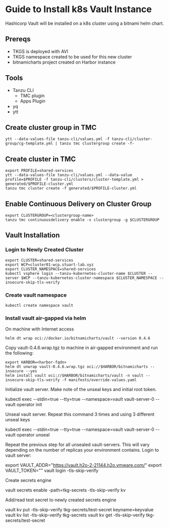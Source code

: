 # Guide to Install k8s Vault Instance
Hashicorp Vault will be installed on a k8s cluster using a bitnami helm chart.

## Prereqs
* TKGS is deployed with AVI
* TKGS namespace created to be used for this new cluster
* bitnamicharts project created on Harbor instance

## Tools
* Tanzu CLI
    * TMC plugin
    * Apps Plugin
* yq
* ytt

## Create cluster group in TMC
```
ytt --data-values-file tanzu-cli/values.yml -f tanzu-cli/cluster-group/cg-template.yml | tanzu tmc clustergroup create -f-
```

## Create cluster in TMC
```
export PROFILE=shared-services
ytt --data-values-file tanzu-cli/values.yml --data-value profile=$PROFILE -f tanzu-cli/clusters/cluster-template.yml > generated/$PROFILE-cluster.yml
tanzu tmc cluster create -f generated/$PROFILE-cluster.yml
```

## Enable Continuous Delivery on Cluster Group

```
export CLUSTERGROUP=<clustergroup-name>
tanzu tmc continuousdelivery enable -s clustergroup -g $CLUSTERGROUP
```

## Vault Installation
### Login to Newly Created Cluster
```
export CLUSTER=shared-services
export WCP=cluster01-wcp.stuart-lab.xyz
export CLUSTER_NAMESPACE=shared-services
kubectl vsphere login --tanzu-kubernetes-cluster-name $CLUSTER --server $WCP --tanzu-kubernetes-cluster-namespace $CLUSTER_NAMESPACE --insecure-skip-tls-verify
```

### Create vault namespace
```
kubectl create namespace vault
```

### Install vault air-gapped via helm
On machine with Internet access
```
helm dt wrap oci://docker.io/bitnamicharts/vault --version 0.4.6
```

Copy vault-0.4.6.wrap.tgz to machine in air-gapped environment and run the following:

```
export HARBOR=<harbor-fqdn>
helm dt unwrap vault-0.4.6.wrap.tgz oci://$HARBOR/bitnamicharts --insecure --yes
helm install vault oci://$HARBOR/bitnamicharts/vault -n vault --insecure-skip-tls-verify -f manifests/override-values.yaml
```

Initialize vault server. Make note of the unseal keys and initial root token.

kubectl exec --stdin=true --tty=true --namespace=vault vault-server-0 -- vault operator init


Unseal vault server. Repeat this command 3 times and using 3 different unseal keys

kubectl exec --stdin=true --tty=true --namespace=vault vault-server-0 -- vault operator unseal


Repeat the previous step for all unsealed vault-servers. This will vary depending on the number of replicas your environment contains.
Login to vault server:

export VAULT_ADDR="https://vault.h2o-2-21144.h2o.vmware.com/"
export VAULT_TOKEN="<from previous step>"
vault login -tls-skip-verify


Create secrets engine

vault secrets enable -path=tkg-secrets -tls-skip-verify kv


Add/read test secret to newly created secrets engine

vault kv put -tls-skip-verify tkg-secrets/test-secret keyname=keyvalue
vault kv list -tls-skip-verify tkg-secrets
vault kv get -tls-skip-verify tkg-secrets/test-secret